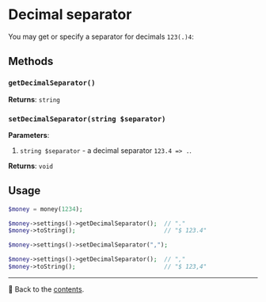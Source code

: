 # Decimal separator
You may get or specify a separator for decimals `123(.)4`:

## Methods

### `getDecimalSeparator()`
**Returns**: `string`

### `setDecimalSeparator(string $separator)`
**Parameters**:
1. `string $separator` - a decimal separator `123.4 => .`.

**Returns**: `void`

## Usage

```php
$money = money(1234);

$money->settings()->getDecimalSeparator();  // "."
$money->toString();                         // "$ 123.4"

$money->settings()->setDecimalSeparator(","); 

$money->settings()->getDecimalSeparator();  // ","
$money->toString();                         // "$ 123,4"
```

---

📌 Back to the [contents](/docs/02_settings/README.md).
